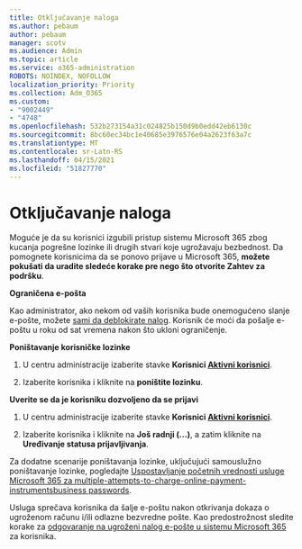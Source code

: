 ```yaml
---
title: Otključavanje naloga
ms.author: pebaum
author: pebaum
manager: scotv
ms.audience: Admin
ms.topic: article
ms.service: o365-administration
ROBOTS: NOINDEX, NOFOLLOW
localization_priority: Priority
ms.collection: Adm_O365
ms.custom:
- "9002449"
- "4748"
ms.openlocfilehash: 532b273154a31c024825b150d9b0edd42eb6130c
ms.sourcegitcommit: 8bc60ec34bc1e40685e3976576e04a2623f63a7c
ms.translationtype: MT
ms.contentlocale: sr-Latn-RS
ms.lasthandoff: 04/15/2021
ms.locfileid: "51827770"
---
```

# <a name="unlocking-an-account"></a>Otključavanje naloga

Moguće je da su korisnici izgubili pristup sistemu Microsoft 365 zbog kucanja pogrešne lozinke ili drugih stvari koje ugrožavaju bezbednost. Da pomognete korisnicima da se ponovo prijave u Microsoft 365, **možete pokušati da uradite sledeće korake pre nego što otvorite Zahtev za podršku**. 

**Ograničena e-pošta**

Kao administrator, ako nekom od vaših korisnika bude onemogućeno slanje e-pošte, možete [sami da deblokirate nalog](https://docs.microsoft.com/microsoft-365/security/office-365-security/removing-user-from-restricted-users-portal-after-spam). Korisnik će moći da pošalje e-poštu u roku od sat vremena nakon što ukloni ograničenje.

**Poništavanje korisničke lozinke**

1. U centru administracije izaberite stavke **Korisnici [ Aktivni korisnici](https://admin.microsoft.com/Adminportal/Home?source=applauncher#/users)**.

2. Izaberite korisnika i kliknite na **poništite lozinku**.

**Uverite se da je korisniku dozvoljeno da se prijavi**

1. U centru administracije izaberite stavke **Korisnici [ Aktivni korisnici](https://admin.microsoft.com/Adminportal/Home?source=applauncher#/users)**.

2. Izaberite korisnika i kliknite na **Još radnji (...)**, a zatim kliknite na **Uređivanje statusa prijavljivanja**.

Za dodatne scenarije poništavanja lozinke, uključujući samouslužno poništavanje lozinke, pogledajte [Uspostavljanje početnih vrednosti usluge Microsoft 365 za multiple-attempts-to-charge-online-payment-instrumentsbusiness passwords](https://docs.microsoft.com/microsoft-365/admin/add-users/reset-passwords?view=o365-worldwide).

Usluga sprečava korisnika da šalje e-poštu nakon otkrivanja dokaza o ugroženom računu i/ili odlazne bezvredne pošte. Kao predostrožnost sledite korake za [odgovaranje na ugroženi nalog e-pošte u sistemu Microsoft 365](https://docs.microsoft.com/microsoft-365/security/office-365-security/responding-to-a-compromised-email-account) za korisnika.
